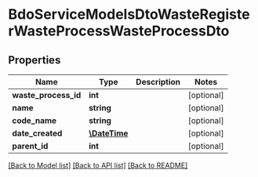 # BdoServiceModelsDtoWasteRegisterWasteProcessWasteProcessDto

## Properties
Name | Type | Description | Notes
------------ | ------------- | ------------- | -------------
**waste_process_id** | **int** |  | [optional] 
**name** | **string** |  | [optional] 
**code_name** | **string** |  | [optional] 
**date_created** | [**\DateTime**](\DateTime.md) |  | [optional] 
**parent_id** | **int** |  | [optional] 

[[Back to Model list]](../README.md#documentation-for-models) [[Back to API list]](../README.md#documentation-for-api-endpoints) [[Back to README]](../README.md)



